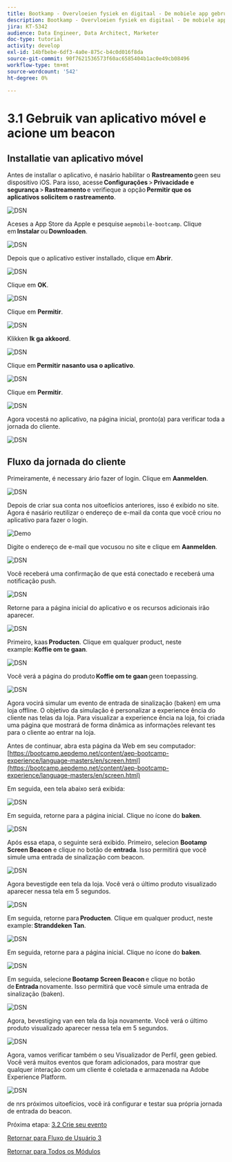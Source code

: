 ```yaml
---
title: Bootkamp - Overvloeien fysiek en digitaal - De mobiele app gebruiken en een baken-ingang activeren - Brazilië
description: Bootkamp - Overvloeien fysiek en digitaal - De mobiele app gebruiken en een baken-ingang activeren - Brazilië
jira: KT-5342
audience: Data Engineer, Data Architect, Marketer
doc-type: tutorial
activity: develop
exl-id: 14bfbebe-6df3-4a0e-875c-b4c0d016f8da
source-git-commit: 90f7621536573f60ac6585404b1ac0e49cb08496
workflow-type: tm+mt
source-wordcount: '542'
ht-degree: 0%

---
```


# 3.1 Gebruik van aplicativo móvel e acione um beacon

## Installatie van aplicativo móvel

Antes de installar o aplicativo, é nasário habilitar o **Rastreamento** geen seu dispositivo iOS. Para isso, acesse **Configurações** > **Privacidade e segurança** > **Rastreamento** e verifieque a opção **Permitir que os aplicativos solicitem o rastreamento**.

![DSN](./../uc3/images/app4.png)

Aceses a App Store da Apple e pesquise `aepmobile-bootcamp`. Clique em **Instalar** ou **Downloaden**.

![DSN](./../uc3/images/app1.png)

Depois que o aplicativo estiver installado, clique em **Abrir**.

![DSN](./../uc3/images/app2.png)

Clique em **OK**.

![DSN](./../uc3/images/app9.png)

Clique em **Permitir**.

![DSN](./../uc3/images/app3.png)

Klikken **Ik ga akkoord**.

![DSN](./../uc3/images/app7.png)

Clique em **Permitir nasanto usa o aplicativo**.

![DSN](./../uc3/images/app8.png)

Clique em **Permitir**.

![DSN](./../uc3/images/app5.png)

Agora vocestá no aplicativo, na página inicial, pronto(a) para verificar toda a jornada do cliente.

![DSN](./../uc3/images/app12.png)

## Fluxo da jornada do cliente

Primeiramente, é necessary ário fazer of login. Clique em **Aanmelden**.

![DSN](./images/app13.png)

Depois de criar sua conta nos uitoefícios anteriores, isso é exibido no site. Agora é nasário reutilizar o endereço de e-mail da conta que você criou no aplicativo para fazer o login.

![Demo](./images/pv1.png)

Digite o endereço de e-mail que vocusou no site e clique em **Aanmelden**.

![DSN](./images/app14.png)

Você receberá uma confirmação de que está conectado e receberá uma notificação push.

![DSN](./images/app15.png)

Retorne para a página inicial do aplicativo e os recursos adicionais irão aparecer.

![DSN](./images/app17.png)

Primeiro, kaas **Producten**. Clique em qualquer product, neste example: **Koffie om te gaan**.

![DSN](./images/app19.png)

Você verá a página do produto **Koffie om te gaan** geen toepassing.

![DSN](./images/app20.png)

Agora vocirá simular um evento de entrada de sinalização (baken) em uma loja offline. O objetivo da simulação é personalizar a experience ência do cliente nas telas da loja. Para visualizar a experience ência na loja, foi criada uma página que mostrará de forma dinâmica as informações relevant tes para o cliente ao entrar na loja.

Antes de continuar, abra esta página da Web em seu computador: [https://bootcamp.aepdemo.net/content/aep-bootcamp-experience/language-masters/en/screen.html](https://bootcamp.aepdemo.net/content/aep-bootcamp-experience/language-masters/en/screen.html)

Em seguida, een tela abaixo será exibida:

![DSN](./images/screen1.png)

Em seguida, retorne para a página inicial. Clique no ícone do **baken**.

![DSN](./images/app23.png)

Após essa etapa, o seguinte será exibido. Primeiro, selecion **Bootamp Screen Beacon** e clique no botão de **entrada**. Isso permitirá que você simule uma entrada de sinalização com beacon.

![DSN](./images/app21.png)

Agora bevestigde een tela da loja. Você verá o último produto visualizado aparecer nessa tela em 5 segundos.

![DSN](./images/screen2.png)

Em seguida, retorne para **Producten**. Clique em qualquer product, neste example: **Stranddeken Tan**.

![DSN](./images/app22.png)

Em seguida, retorne para a página inicial. Clique no ícone do **baken**.

![DSN](./images/app23.png)

Em seguida, selecione **Bootamp Screen Beacon** e clique no botão de **Entrada** novamente. Isso permitirá que você simule uma entrada de sinalização (baken).

![DSN](./images/app21.png)

Agora, bevestiging van een tela da loja novamente. Você verá o último produto visualizado aparecer nessa tela em 5 segundos.

![DSN](./images/screen3.png)

Agora, vamos verificar também o seu Visualizador de Perfil, geen gebied. Você verá muitos eventos que foram adicionados, para mostrar que qualquer interação com um cliente é coletada e armazenada na Adobe Experience Platform.

![DSN](./images/screen4.png)

de nrs próximos uitoefícios, você irá configurar e testar sua própria jornada de entrada do beacon.

Próxima etapa: [3.2 Crie seu evento](./ex2.md)

[Retornar para Fluxo de Usuário 3](./uc3.md)

[Retornar para Todos os Módulos](../../overview.md)

